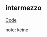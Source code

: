 ##  intermezzo

[Code](https://github.com/kirel/fun-js/tree/master/examples/intermezzo.coffee)

note:
    keine
